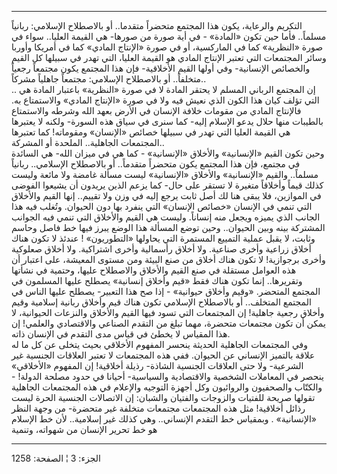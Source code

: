------------------------------------------------------------------------

التكريم والرعاية، يكون هذا المجتمع متحضراً متقدما.. أو بالاصطلاح
الإسلامي: ربانياً مسلماً.. فأما حين تكون «المادة» - في أية صورة من صورها-
هي القيمة العليا.. سواء في صورة «النظرية» كما في الماركسية، أو في صورة
«الإنتاج المادي» كما في أمريكا وأوربا وسائر المجتمعات التي تعتبر الإنتاج
المادي هو القيمة العليا، التي تهدر في سبيلها كل القيم والخصائص
الإنسانية- وفي أولها القيم الأخلاقية- فإن هذا المجتمع يكون مجتمعاً رجعياً
متخلفاً.. أو بالاصطلاح الإسلامي: مجتمعاً جاهلياً مشركاً..  
.. إن المجتمع الرباني المسلم لا يحتقر المادة لا في صورة «النظرية»
باعتبار المادة هي التي تؤلف كيان هذا الكون الذي نعيش فيه ولا في صورة
«الإنتاج المادي» والاستمتاع به. فالإنتاج المادي من مقومات خلافة الإنسان
في الأرض بعهد الله وشرطه والاستمتاع بالطيبات منها حلال يدعو الإسلام
إليه- كما سنرى في سياق هذه السورة- ولكنه لا يعتبرها هي القيمة العليا
التي تهدر في سبيلها خصائص «الإنسان» ومقوماته! كما تعتبرها المجتمعات
الجاهلية.. الملحدة أو المشركة..  
وحين تكون القيم «الإنسانية» والأخلاق «الإنسانية» - كما هي في ميزان الله-
هي السائدة في مجتمع، فإن هذا المجتمع يكون متحضراً متقدماً.. أو بالاصطلاح
الإسلامي.. ربانياً مسلماً.. والقيم «الإنسانية» والأخلاق «الإنسانية» ليست
مسألة غامضة ولا مائعة وليست كذلك قيماً وأخلاقاً متغيرة لا تستقر على حال-
كما يزعم الذين يريدون أن يشيعوا الفوضى في الموازين، فلا يبقى هنا لك أصل
ثابت يرجع إليه في وزن ولا تقييم.. إنها القيم والأخلاق التي تنمي في
الإنسان «خصائص الإنسان» التي ينفرد بها دون الحيوان. وتُغلب فيه هذا الجانب
الذي يميزه ويجعل منه إنساناً. وليست هي القيم والأخلاق التي تنمي فيه
الجوانب المشتركة بينه وبين الحيوان.. وحين توضع المسألة هذا الوضع يبرز
فيها خط فاصل وحاسم وثابت، لا يقبل عملية التمييع المستمرة التي يحاولها
«التطوريون» ! عندئذ لا تكون هناك أخلاق زراعية وأخرى صناعية. ولا أخلاق
رأسمالية وأخرى اشتراكية. ولا أخلاق صعلوكية وأخرى برجوازية! لا تكون هناك
أخلاق من صنع البيئة ومن مستوى المعيشة، على اعتبار أن هذه العوامل مستقلة
في صنع القيم والأخلاق والاصطلاح عليها، وحتمية في نشأتها وتقريرها.. إنما
تكون هناك فقط «قيم وأخلاق إنسانية» يصطلح عليها المسلمون في المجتمع
المتحضر. «وقيم وأخلاق حيوانية» - إذا صح هذا التعبير- يصطلح عليها الناس
في المجتمع المتخلف.. أو بالاصطلاح الإسلامي تكون هناك قيم وأخلاق ربانية
إسلامية وقيم وأخلاق رجعية جاهلية! إن المجتمعات التي تسود فيها القيم
والأخلاق والنزعات الحيوانية، لا يمكن أن تكون مجتمعات متحضرة، مهما تبلغ
من التقدم الصناعي والاقتصادي والعلمي! إن هذا المقياس لا يخطئ في قياس مدى
التقدم في الإنسان ذاته.  
وفي المجتمعات الجاهلية الحديثة ينحسر المفهوم الأخلاقي بحيث يتخلى عن كل
ما له علاقة بالتميز الإنساني عن الحيوان. ففي هذه المجتمعات لا تعتبر
العلاقات الجنسية غير الشرعية- ولا حتى العلاقات الجنسية الشاذة- رذيلة
أخلاقية! إن المفهوم «الأخلاقي» ينحصر في المعاملات الشخصية والاقتصادية
والسياسية- أحيانا في حدود مصلحة الدولة! - والكتّاب والصحفيون والروائيون
وكل أجهزة التوجيه والإعلام في هذه المجتمعات الجاهلية تقولها صريحة
للفتيات والزوجات والفتيان والشبان: إن الاتصالات الجنسية الحرة ليست رذائل
أخلاقية! مثل هذه المجتمعات مجتمعات متخلفة غير متحضرة- من وجهة النظر
«الإنسانية» . وبمقياس خط التقدم الإنساني.. وهي كذلك غير إسلامية.. لأن خط
الإسلام هو خط تحرير الإنسان من شهواته، وتنمية

------------------------------------------------------------------------

الجزء: 3 ¦ الصفحة: 1258
